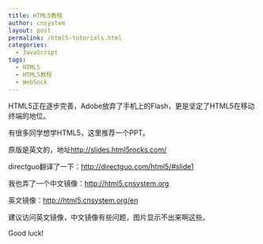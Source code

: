 ```yaml
---
title: HTML5教程
author: cnsystem
layout: post
permalink: /html5-tutorials.html
categories:
  - JavaScript
tags:
  - HTML5
  - HTML5教程
  - WebSock
---
```

HTML5正在逐步完善，Adobe放弃了手机上的Flash，更是坚定了HTML5在移动终端的地位。

有很多同学想学HTML5，这里推荐一个PPT。

原版是英文的，地址<http://slides.html5rocks.com/>

directguo翻译了一下：<a title="HTML5教程" href="http://directguo.com/html5/#slide1" target="_blank">http://directguo.com/html5/#slide1</a>

我也弄了一个中文镜像：<a title="HTML5教程" href="http://html5.cnsystem.org" target="_blank">http://html5.cnsystem.org</a>

英文镜像：<a title="HTML5教程" href="http://html5.cnsystem.org/en" target="_blank">http://html5.cnsystem.org/en</a>

建议访问英文镜像，中文镜像有些问题，图片显示不出来啊这些。

Good luck!

&nbsp;